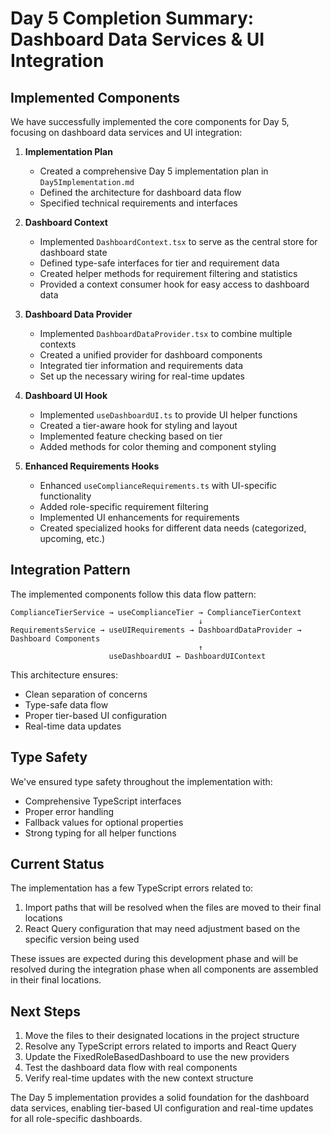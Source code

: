 # Day 5 Completion Summary: Dashboard Data Services & UI Integration

## Implemented Components

We have successfully implemented the core components for Day 5, focusing on dashboard data services and UI integration:

1. **Implementation Plan**
   - Created a comprehensive Day 5 implementation plan in `Day5Implementation.md`
   - Defined the architecture for dashboard data flow
   - Specified technical requirements and interfaces

2. **Dashboard Context**
   - Implemented `DashboardContext.tsx` to serve as the central store for dashboard state
   - Defined type-safe interfaces for tier and requirement data
   - Created helper methods for requirement filtering and statistics
   - Provided a context consumer hook for easy access to dashboard data

3. **Dashboard Data Provider**
   - Implemented `DashboardDataProvider.tsx` to combine multiple contexts
   - Created a unified provider for dashboard components
   - Integrated tier information and requirements data
   - Set up the necessary wiring for real-time updates

4. **Dashboard UI Hook**
   - Implemented `useDashboardUI.ts` to provide UI helper functions
   - Created a tier-aware hook for styling and layout
   - Implemented feature checking based on tier
   - Added methods for color theming and component styling

5. **Enhanced Requirements Hooks**
   - Enhanced `useComplianceRequirements.ts` with UI-specific functionality
   - Added role-specific requirement filtering
   - Implemented UI enhancements for requirements
   - Created specialized hooks for different data needs (categorized, upcoming, etc.)

## Integration Pattern

The implemented components follow this data flow pattern:

```
ComplianceTierService → useComplianceTier → ComplianceTierContext
                                          ↓
RequirementsService → useUIRequirements → DashboardDataProvider → Dashboard Components
                                          ↑
                      useDashboardUI ← DashboardUIContext
```

This architecture ensures:
- Clean separation of concerns
- Type-safe data flow
- Proper tier-based UI configuration
- Real-time data updates

## Type Safety

We've ensured type safety throughout the implementation with:
- Comprehensive TypeScript interfaces
- Proper error handling
- Fallback values for optional properties
- Strong typing for all helper functions

## Current Status

The implementation has a few TypeScript errors related to:
1. Import paths that will be resolved when the files are moved to their final locations
2. React Query configuration that may need adjustment based on the specific version being used

These issues are expected during this development phase and will be resolved during the integration phase when all components are assembled in their final locations.

## Next Steps

1. Move the files to their designated locations in the project structure
2. Resolve any TypeScript errors related to imports and React Query
3. Update the FixedRoleBasedDashboard to use the new providers
4. Test the dashboard data flow with real components
5. Verify real-time updates with the new context structure

The Day 5 implementation provides a solid foundation for the dashboard data services, enabling tier-based UI configuration and real-time updates for all role-specific dashboards.